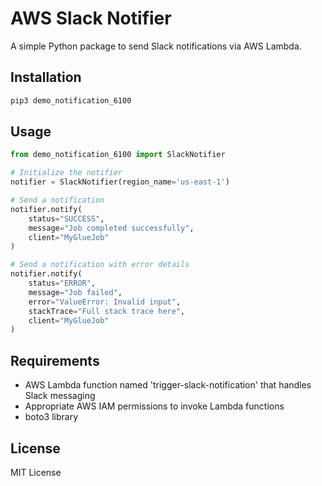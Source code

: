 # AWS Slack Notifier

A simple Python package to send Slack notifications via AWS Lambda.

## Installation

```bash
pip3 demo_notification_6100
```

## Usage

```python
from demo_notification_6100 import SlackNotifier

# Initialize the notifier
notifier = SlackNotifier(region_name='us-east-1')

# Send a notification
notifier.notify(
    status="SUCCESS",
    message="Job completed successfully",
    client="MyGlueJob"
)

# Send a notification with error details
notifier.notify(
    status="ERROR",
    message="Job failed",
    error="ValueError: Invalid input",
    stackTrace="Full stack trace here",
    client="MyGlueJob"
)
```

## Requirements

- AWS Lambda function named 'trigger-slack-notification' that handles Slack messaging
- Appropriate AWS IAM permissions to invoke Lambda functions
- boto3 library

## License

MIT License